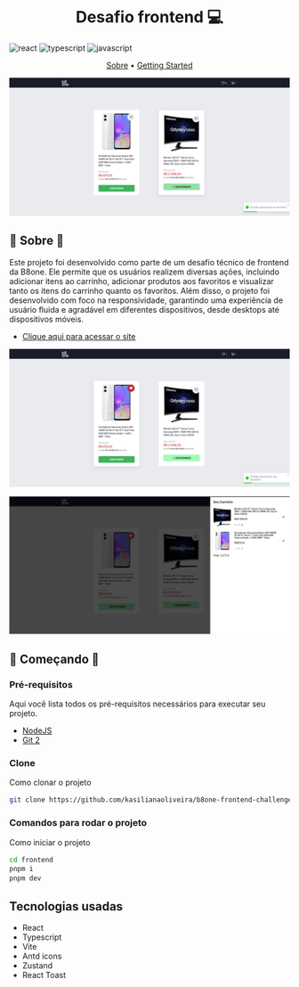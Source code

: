 [JAVASCRIPT__BADGE]: https://img.shields.io/badge/Javascript-000?style=for-the-badge&logo=javascript
[TYPESCRIPT__BADGE]: https://img.shields.io/badge/typescript-D4FAFF?style=for-the-badge&logo=typescript
[REACT__BADGE]: https://img.shields.io/badge/React-005CFE?style=for-the-badge&logo=react
[PROJECT__BADGE]: './assets/dashboard.png'
[PROJECT__URL]: https://desafio-fullstack-seven.vercel.app

<h1 align="center" style="font-weight: bold;">Desafio frontend 💻</h1>

![react][REACT__BADGE]
![typescript][TYPESCRIPT__BADGE]
![javascript][JAVASCRIPT__BADGE]

<p align="center">
 <a href="#about">Sobre</a> • 
 <a href="#started">Getting Started</a> 
</p>

<p align="center">
    <img src="public/assets/image-01.png" alt="Home" width="700px">
</p>

<h2 id="started">📌 Sobre 📌</h2>

Este projeto foi desenvolvido como parte de um desafio técnico de frontend da B8one. Ele permite que os usuários realizem diversas ações, incluindo adicionar itens ao carrinho, adicionar produtos aos favoritos e visualizar tanto os itens do carrinho quanto os favoritos. Além disso, o projeto foi desenvolvido com foco na responsividade, garantindo uma experiência de usuário fluida e agradável em diferentes dispositivos, desde desktops até dispositivos móveis.

- [Clique aqui para acessar o site](https://b8one-frontend-challenge.vercel.app/)
 <p align="center">
    <img src="public/assets/image-02.png" alt="Image" width="700px">
</p>
 <p align="center">
    <img src="public/assets/image-03.png" alt="Image" width="700px">
</p>


<h2 id="started">🚀 Começando 🚀</h2>

<h3>Pré-requisitos</h3>

Aqui você lista todos os pré-requisitos necessários para executar seu projeto.

- [NodeJS](https://github.com/)
- [Git 2](https://github.com)

<h3>Clone</h3>

Como clonar o projeto

```bash
git clone https://github.com/kasilianaoliveira/b8one-frontend-challenge
```

<h3>Comandos para rodar o projeto</h3>

Como iniciar o projeto

```bash
cd frontend
pnpm i
pnpm dev
```

## Tecnologias usadas

- React
- Typescript
- Vite
- Antd icons
- Zustand
- React Toast
